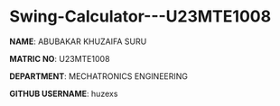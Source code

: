 # Swing-Calculator---U23MTE1008



**NAME**: ABUBAKAR KHUZAIFA SURU

**MATRIC NO**: U23MTE1008

**DEPARTMENT**: MECHATRONICS ENGINEERING 

**GITHUB USERNAME**: huzexs

